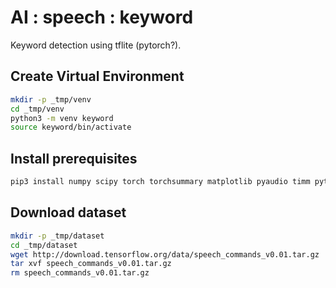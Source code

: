 # AI : speech : keyword

Keyword detection using tflite (pytorch?).

## Create Virtual Environment

```bash
mkdir -p _tmp/venv
cd _tmp/venv
python3 -m venv keyword
source keyword/bin/activate
```

## Install prerequisites

```bash
pip3 install numpy scipy torch torchsummary matplotlib pyaudio timm python_speech_features
```

## Download dataset

```bash
mkdir -p _tmp/dataset
cd _tmp/dataset
wget http://download.tensorflow.org/data/speech_commands_v0.01.tar.gz
tar xvf speech_commands_v0.01.tar.gz
rm speech_commands_v0.01.tar.gz
```


